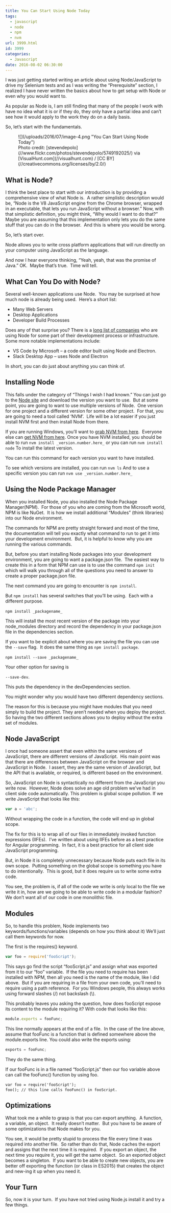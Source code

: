 ```yaml
---
title: You Can Start Using Node Today
tags:
  - javascript
  - node
  - npm
  - nvm
url: 3999.html
id: 3999
categories:
  - Javascript
date: 2016-08-02 06:30:00
---
```


I was just getting started writing an article about using Node/JavaScript to drive my Selenium tests and as I was writing the “Prerequisite” section, I realized I have never written the basics about how to get setup with Node or even why you would want to.

As popular as Node is, I am still finding that many of the people I work with have no idea what it is or if they do, they only have a partial idea and can’t see how it would apply to the work they do on a daily basis.

So, let’s start with the fundamentals.

<figure>![](/uploads/2016/07/image-4.png "You Can Start Using Node Today")<figcaption>Photo credit: [stevendepolo](//www.flickr.com/photos/stevendepolo/5749192025/) via [VisualHunt.com](//visualhunt.com) / [CC BY](//creativecommons.org/licenses/by/2.0/)</figcaption></figure>

<!-- more -->

What is Node?
-------------

I think the best place to start with our introduction is by providing a comprehensive view of what Node is.  A rather simplistic description would be, “Node is the V8 JavaScript engine from the Chrome browser, wrapped in an executable, that lets you run JavaScript without a browser.” Now, with that simplistic definition, you might think, “Why would I want to do that?”  Maybe you are assuming that this implementation only lets you do the same stuff that you can do in the browser.  And this is where you would be wrong.

So, let’s start over.

Node allows you to write cross platform applications that will run directly on your computer using JavaScript as the language.

And now I hear everyone thinking, “Yeah, yeah, that was the promise of Java.” OK.  Maybe that’s true.  Time will tell.

What Can You Do with Node?
--------------------------

Several well-known applications use Node.  You may be surprised at how much node is already being used.  Here’s a short list:

*   Many Web Servers
*   Desktop Applications
*   Developer Build Processes

Does any of that surprise you? There is a [long list of companies](//github.com/nodejs/node/wiki/Projects,-Applications,-and-Companies-Using-Node) who are using Node for some part of their development process or infrastructure.  Some more notable implementations include:

*   VS Code by Microsoft – a code editor built using Node and Electron.
*   Slack Desktop App – uses Node and Electron

In short, you can do just about anything you can think of.

Installing Node
---------------

This falls under the category of “Things I wish I had known.” You can just go to the [Node site](//nodejs.org/en/) and download the version you want to use.  But at some point, you are going to want to use multiple versions of Node.  One version for one project and a different version for some other project.  For that, you are going to need a tool called ‘NVM’.  Life will be a lot easier if you just install NVM first and then install Node from there.

If you are running Windows, you’ll want to [grab NVM from here](//github.com/coreybutler/nvm-windows/releases).  Everyone else can [get NVM from here](//github.com/creationix/nvm). Once you have NVM installed, you should be able to run `nvm install _version.number.here_` or you can run `nvm install node` To install the latest version.

You can run this command for each version you want to have installed.

To see which versions are installed, you can run `nvm ls` And to use a specific version you can run `nvm use _version.number.here_`

Using the Node Package Manager
------------------------------

When you installed Node, you also installed the Node Package Manager(NPM).  For those of you who are coming from the Microsoft world, NPM is like NuGet.  It is how we install additional “Modules” (think libraries) into our Node environment.

The commands for NPM are pretty straight forward and most of the time, the documentation will tell you exactly what command to run to get it into your development environment.  But, it is helpful to know why you are running the various commands.

But, before you start installing Node packages into your development environment, you are going to want a package.json file.  The easiest way to create this in a form that NPM can use is to use the command `npm init` which will walk you through all of the questions you need to answer to create a proper package.json file.

The next command you are going to encounter is `npm install`.

But `npm install` has several switches that you’ll be using.  Each with a different purpose.

`npm install _packagename_`

This will install the most recent version of the package into your node_modules directory and record the dependency in your package.json file in the dependencies section.

If you want to be explicit about where you are saving the file you can use the `--save` flag.  It does the same thing as `npm install package`.

`npm install --save _packagename_`

Your other option for saving is

`--save-dev`.

This puts the dependency in the devDependencies section.

You might wonder why you would have two different dependency sections.

The reason for this is because you might have modules that you need simply to build the project. They aren’t needed when you deploy the project. So having the two different sections allows you to deploy without the extra set of modules.

Node JavaScript
---------------

I once had someone assert that even within the same versions of JavaScript, there are different versions of JavaScript.  His main point was that there are differences between JavaScript on the browser and JavaScript in Node.  I assert, they are the same version of JavaScript, but the API that is available, or required, is different based on the environment.

So, JavaScript on Node is syntactically no different from the JavaScript you write now.  However, Node does solve an age old problem we’ve had in client side code automatically. This problem is global scope pollution. If we write JavaScript that looks like this:

``` javascript
var a = 'abc';
```

Without wrapping the code in a function, the code will end up in global scope.

The fix for this is to wrap all of our files in immediately invoked function expressions (IIFEs).  I’ve written about using IIFEs before as a best practice for Angular programming.  In fact, it is a best practice for all client side JavaScript programming.

But, in Node it is completely unnecessary because Node puts each file in its own scope.  Putting something on the global scope is something you have to do intentionally.  This is good, but it does require us to write some extra code.

You see, the problem is, if all of the code we write is only local to the file we write it in, how are we going to be able to write code in a modular fashion?  We don’t want all of our code in one monolithic file.

Modules
-------

So, to handle this problem, Node implements two keywords/functions/variables (depends on how you think about it) We’ll just call them keywords for now.

The first is the requires() keyword.

``` javascript
var foo = require('fooScript');
```

This says go find the script “fooScript.js” and assign what was exported from it to our “foo” variable.  If the file you need to require has been installed with NPM, then all you need is the name of the module, like I did above.  But if you are requiring in a file from your own code, you’ll need to require using a path reference.  For you Windows people, this always works using forward slashes (/) not backslash (\\).

This probably leaves you asking the question, how does fooScript expose its content to the module requiring it? With code that looks like this:

``` javascript
module.exports = fooFunc;
```

This line normally appears at the end of a file.  In the case of the line above, assume that fooFunc is a function that is defined somewhere above the module.exports line. You could also write the exports using:

``` javascript
exports = fooFunc;
```

They do the same thing.

If our fooFunc is in a file named “fooScript.js” then our foo variable above can call the fooFunc() function by using foo.

``` javasript
var foo = require('fooScript');
foo(); // this line calls fooFunc() in fooScript.
```

Optimizations
-------------

What took me a while to grasp is that you can export anything.  A function, a variable, an object.  It really doesn’t matter.  But you have to be aware of some optimizations that Node makes for you.

You see, it would be pretty stupid to process the file every time it was required into another file.  So rather than do that, Node caches the export and assigns that the next time it is required.  If you export an object, the next time you require it, you will get the same object.  So an exported object becomes a singleton.  If you want to be able to create new objects, you are better off exporting the function (or class in ES2015) that creates the object and new-ing it up when you need it.

Your Turn
---------

So, now it is your turn.  If you have not tried using Node.js install it and try a few things.
